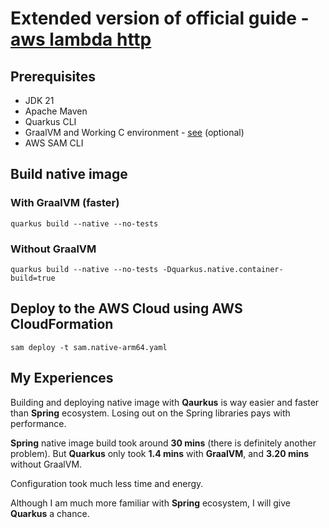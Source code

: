 # Extended version of official guide - [aws lambda http](https://quarkus.io/guides/aws-lambda-http)

## Prerequisites
- JDK 21
- Apache Maven
- Quarkus CLI
- GraalVM and Working C environment - [see](https://quarkus.io/guides/building-native-image#configuring-c-development) (optional)
- AWS SAM CLI

## Build native image

### With GraalVM (faster)
`quarkus build --native --no-tests`

### Without GraalVM
`quarkus build --native --no-tests -Dquarkus.native.container-build=true`

## Deploy to the AWS Cloud using AWS CloudFormation
`sam deploy -t sam.native-arm64.yaml`

## My Experiences

Building and deploying native image with **Qaurkus** is way easier and faster than **Spring** ecosystem. Losing out on the Spring libraries pays with performance.

**Spring** native image build took around **30 mins** (there is definitely another problem). But **Quarkus** only took **1.4 mins** with **GraalVM**, and **3.20 mins** without GraalVM.

Configuration took much less time and energy.

Although I am much more familiar with **Spring** ecosystem, I will give **Quarkus** a chance.
